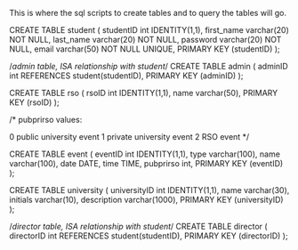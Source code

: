This is where the sql scripts to create tables and to query the tables will go.

CREATE TABLE student
(
studentID int IDENTITY(1,1),
first_name varchar(20) NOT NULL,
last_name varchar(20) NOT NULL,
password varchar(20) NOT NULL,
email varchar(50) NOT NULL UNIQUE,
PRIMARY KEY (studentID)
);

/*admin table, ISA relationship with student*/
CREATE TABLE admin
(
adminID int REFERENCES student(studentID),
PRIMARY KEY (adminID)
);

CREATE TABLE rso
(
rsoID int IDENTITY(1,1),
name varchar(50),
PRIMARY KEY (rsoID)
);


/* 
pubprirso values:

0 public university event
1 private university event
2 RSO event
*/

CREATE TABLE event
(
eventID int IDENTITY(1,1),
type varchar(100),
name varchar(100),
date DATE,
time TIME,
pubprirso int,
PRIMARY KEY (eventID)
);

CREATE TABLE university 
(
universityID int IDENTITY(1,1),
name varchar(30),
initials varchar(10),
description varchar(1000),
PRIMARY KEY (universityID)
);

/*director table, ISA relationship with student*/
CREATE TABLE director
(
directorID int REFERENCES student(studentID),
PRIMARY KEY (directorID)
);